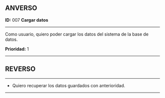 ## ANVERSO

**ID:** 007 **Cargar datos**

---

Como usuario, quiero poder cargar los datos del sistema de la base de datos.

**Prioridad:** 1

---

## REVERSO
---

* Quiero recuperar los datos guardados con anterioridad.

---

